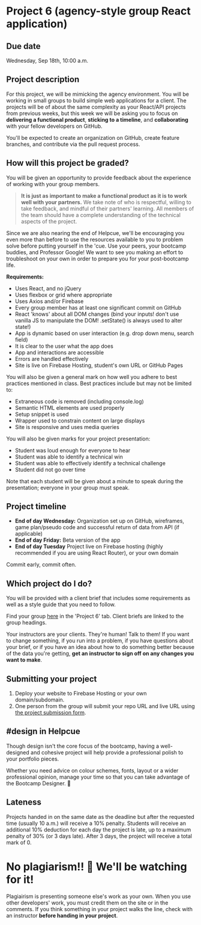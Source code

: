 # Project 6 (agency-style group React application)
## Due date
Wednesday, Sep 18th, 10:00 a.m.

## Project description
For this project, we will be mimicking the agency environment. You will be working in small groups to build simple web applications for a client. The projects will be of about the same complexity as your React/API projects from previous weeks, but this week we will be asking you to focus on **delivering a functional product**, **sticking to a timeline**, and **collaborating** with your fellow developers on GitHub.

You'll be expected to create an organization on GitHub, create feature branches, and contribute via the pull request process. 

## How will this project be graded?
You will be given an opportunity to provide feedback about the experience of working with your group members.

>  **It is just as important to make a functional product as it is to work well with your partners.** We take note of who is respectful, willing to take feedback, and mindful of their partners' learning. All members of the team should have a complete understanding of the technical aspects of the project.

Since we are also nearing the end of Helpcue, we'll be encouraging you even more than before to use the resources available to you to problem solve before putting yourself in the 'cue. Use your peers, your bootcamp buddies, and Professor Google! We want to see you making an effort to troubleshoot on your own in order to prepare you for your post-bootcamp life. 

**Requirements:**
* Uses React, and no jQuery
* Uses flexbox or grid where appropriate
* Uses Axios and/or Firebase
* Every group member has at least one significant commit on GitHub
* React 'knows' about all DOM changes (bind your inputs! don't use vanilla JS to manipulate the DOM! .setState() is always used to alter state!)
* App is dynamic based on user interaction (e.g. drop down menu, search field)
* It is clear to the user what the app does
* App and interactions are accessible
* Errors are handled effectively
* Site is live on Firebase Hosting, student's own URL or GitHub Pages

You will also be given a general mark on how well you adhere to best practices mentioned in class. Best practices include but may not be limited to:
* Extraneous code is removed (including console.log)
* Semantic HTML elements are used properly
* Setup snippet is used    
* Wrapper used to constrain content on large displays
* Site is responsive and uses media queries

You will also be given marks for your project presentation:
* Student was loud enough for everyone to hear
* Student was able to identify a technical win
* Student was able to effectively identify a technical challenge
* Student did not go over time

Note that each student will be given about a minute to speak during the presentation; everyone in your group must speak.

## Project timeline

* **End of day Wednesday:** Organization set up on GitHub, wireframes, game plan/pseudo code and successful return of data from API (if applicable) 
* **End of day Friday:** Beta version of the app
* **End of day Tuesday** Project live on Firebase hosting (highly recommended if you are using React Router), or your own domain

Commit early, commit often.

## Which project do I do?
You will be provided with a client brief that includes some requirements as well as a style guide that you need to follow.

Find your group [here](https://docs.google.com/spreadsheets/d/126VVJAOeyEXjZrk_RDj7GUg0qqoAB5oNwJbYGhclymo/edit#gid=1233697499) in the 'Project 6' tab. Client briefs are linked to the group headings.

Your instructors are your clients. They're human! Talk to them! If you want to change something, if you run into a problem, if you have questions about your brief, or if you have an idea about how to do something better because of the data you're getting, **get an instructor to sign off on any changes you want to make**.

## Submitting your project
1. Deploy your website to Firebase Hosting or your own domain/subdomain.
1. One person from the group will submit your repo URL and live URL using [the project submission form](https://forms.gle/FQuAaNeSpbTqbwTT8).

## #design in Helpcue

Though design isn't the core focus of the bootcamp, having a well-designed and cohesive project will help provide a professional polish to your portfolio pieces. 

Whether you need advice on colour schemes, fonts, layout or a wider professional opinion, manage your time so that you can take advantage of the Bootcamp Designer. 🎨

## Lateness
Projects handed in on the same date as the deadline but after the requested time (usually 10 a.m.) will receive a 10% penalty. Students will receive an additional 10% deduction for each day the project is late, up to a maximum penalty of 30% (or 3 days late). After 3 days, the project will receive a total mark of 0.

# No plagiarism!! 👀 We'll be watching for it!
Plagiairism is presenting someone else's work as your own. When you use other developers' work, you must credit them on the site or in the comments. If you think something in your project walks the line, check with an instructor **before handing in your project**.
